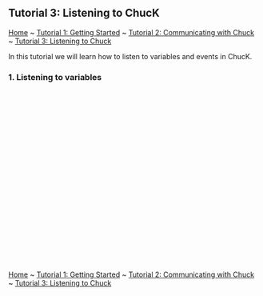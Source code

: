 <!-- 
	WebChucK Tutorials, by Mike Mulshine et al

	Praise be to Jack Atherton for making ChucK work on the web... As well as getting Ace to work as a miniAudicle like IDE. WOW.
	
	Praise be to Matt Wright for suggesting the use of pandoc = markdown to html converter, in which we can embed html/js as well.

	Praise of course to Ge Wang for writing ChucK. 

	<3 

	here we go...
-->

<!---
Include the ACE and ChucK stuff
-->

<head>
	<meta charset="utf-8">
  <meta http-equiv="Content-Type" content="text/html; charset=utf-8">
  <link rel="stylesheet" href="../css/editor.css">
</head>

<script type="text/javascript" src="../js/ace.js" charset="utf-8"></script>
<script type="text/javascript" src="../js/editor.js"></script>

## Tutorial 3: Listening to ChucK

[Home](./index.html) ~ [Tutorial 1: Getting Started](./tutorial-01.html) ~  [Tutorial 2: Communicating with Chuck](./tutorial-02.html) ~ [Tutorial 3: Listening to Chuck](./tutorial-03.html)

In this tutorial we will learn how to listen to variables and events in ChucK. 

### 1. Listening to variables

<pre><div id="chuckEditor1">

</div></pre>

<div id="htmlEditor1" style="height:300">

</div>

[Home](./index.html) ~ [Tutorial 1: Getting Started](./tutorial-01.html) ~  [Tutorial 2: Communicating with Chuck](./tutorial-02.html) ~ [Tutorial 3: Listening to Chuck](./tutorial-03.html)


<script>
	var htmlEditor1 = newHTMLEditor("htmlEditor1", true);

	var chuckEditor1 = newChuckEditor("chuckEditor1", true);
</script>
